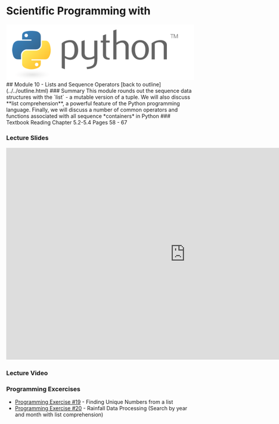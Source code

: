 # Scientific Programming with 
<img src="../../imgs/python.png"/>
## Module 10 - Lists and Sequence Operators
[back to outline](../../outline.html)
### Summary
This module rounds out the sequence data structures with the `list` - a mutable version of a tuple.  We will also discuss **list comprehension**, a powerful feature of the Python programming language.  Finally, we will discuss a number of common operators and functions associated with all sequence *containers* in Python
### Textbook Reading
Chapter 5.2-5.4
Pages 58 - 67

### Lecture Slides
<iframe src="https://docs.google.com/presentation/d/1VI9uBulMAZnp7d_WbbO43UMSBCciZaioiR51C0bEr1k/embed?start=false&loop=false&delayms=3000" frameborder="0" width="960" height="569" allowfullscreen="true" mozallowfullscreen="true" webkitallowfullscreen="true"></iframe>

### Lecture Video

### Programming Excercises
- [Programming Exercise #19](../../exercises/pe19) - Finding Unique Numbers from a list
- [Programming Exercise #20](../../exercises/pe20) - Rainfall Data Processing (Search by year and month with list comprehension)
